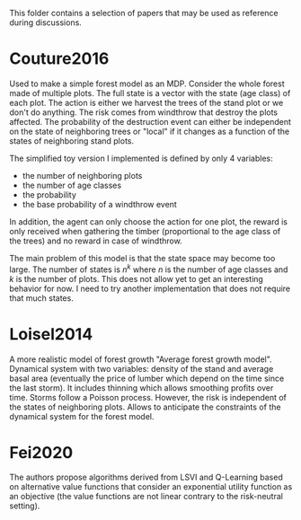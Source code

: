 This folder contains a selection of papers that may be used as reference during discussions.

# Couture2016
Used to make a simple forest model as an MDP. Consider the whole forest made of multiple plots. The full state is a vector with the state (age class) of each plot. The action is either we harvest the trees of the stand plot or we don't do anything. The risk comes from windthrow that destroy the plots affected. The probability of the destruction event can either be independent on the state of neighboring trees or "local" if it changes as a function of the states of neighboring stand plots.

The simplified toy version I implemented is defined by only 4 variables:
- the number of neighboring plots
- the number of age classes
- the probability
- the base probability of a windthrow event

In addition, the agent can only choose the action for one plot, the reward is only received when gathering the timber (proportional to the age class of the trees) and no reward in case of windthrow.

The main problem of this model is that the state space may become too large. The number of states is $n^k$ where $n$ is the number of age classes and $k$ is the number of plots. This does not allow yet to get an interesting behavior for now. I need to try another implementation that does not require that much states.

# Loisel2014
A more realistic model of forest growth "Average forest growth model". Dynamical system with two variables: density of the stand and average basal area (eventually the price of lumber which depend on the time since the last storm). It includes thinning which allows smoothing profits over time. Storms follow a Poisson process. However, the risk is independent of the states of neighboring plots. Allows to anticipate the constraints of the dynamical system for the forest model.

# Fei2020
The authors propose algorithms derived from LSVI and Q-Learning based on alternative value functions that consider an exponential utility function as an objective (the value functions are not linear contrary to the risk-neutral setting).
